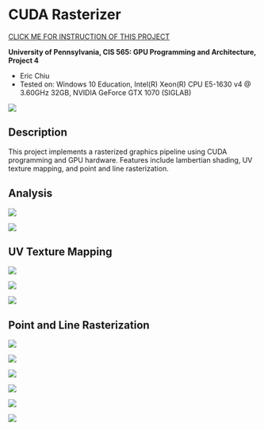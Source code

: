 CUDA Rasterizer
===============

[CLICK ME FOR INSTRUCTION OF THIS PROJECT](./INSTRUCTION.md)

**University of Pennsylvania, CIS 565: GPU Programming and Architecture, Project 4**

* Eric Chiu
* Tested on: Windows 10 Education, Intel(R) Xeon(R) CPU E5-1630 v4 @ 3.60GHz 32GB, NVIDIA GeForce GTX 1070 (SIGLAB)


![](./renders/truck-texture.PNG)


## Description

This project implements a rasterized graphics pipeline using CUDA programming and GPU hardware. Features include lambertian shading, UV texture mapping, and point and line rasterization.

## Analysis


![](./renders/duck-chart.png)

![](./renders/truck-chart.png)


## UV Texture Mapping


![](./renders/checkerboard-no-perspective-no-bilinear.PNG)

![](./renders/checkerboard-no-bilinear.PNG)

![](./renders/checkerboard.PNG)


## Point and Line Rasterization


![](./renders/duck-point.PNG)

![](./renders/truck-point.PNG)

![](./renders/duck-line.PNG)

![](./renders/truck-line.PNG)

![](./renders/duck-texture.PNG)

![](./renders/truck-texture.PNG)